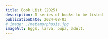 ```yaml
---
title: Book List (2025)
description: A series of books to be listed
publicationDate: 2024-08-03
# image: ./metamorphosis.jpg
imageAlt: Eggs, larva, pupa, adult.
---
```

<!-- 
![how machines learn](./unicorn-mystic.jpg)


![Engineering in Plain Sight](./unicorn-mystic.jpg)


![Nexus: A Brief History of Information Networks from the Stone Age to AI](./unicorn-mystic.jpg) -->

